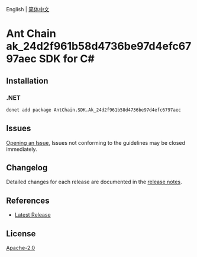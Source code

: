 English | [简体中文](README-CN.md)

# Ant Chain ak_24d2f961b58d4736be97d4efc6797aec SDK for C#

## Installation

### .NET

```bash
donet add package AntChain.SDK.Ak_24d2f961b58d4736be97d4efc6797aec
```

## Issues

[Opening an Issue](https://github.com/alipay/antchain-openapi-prod-sdk/issues/new), Issues not conforming to the guidelines may be closed immediately.

## Changelog

Detailed changes for each release are documented in the [release notes](./ChangeLog.md).

## References

* [Latest Release](https://github.com/alipay/antchain-openapi-prod-sdk/)

## License

[Apache-2.0](http://www.apache.org/licenses/LICENSE-2.0)
